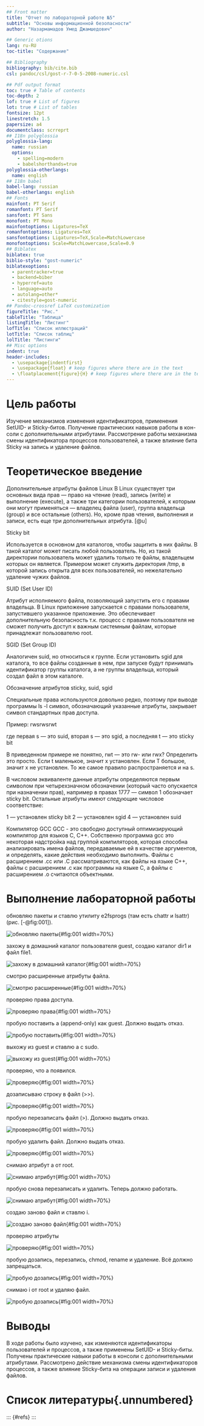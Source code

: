 ```yaml
---
## Front matter
title: "Отчет по лабораторной работе №5"
subtitle: "Основы информационной безопасности"
author: "Назармамадов Умед Джамшедович"

## Generic otions
lang: ru-RU
toc-title: "Содержание"

## Bibliography
bibliography: bib/cite.bib
csl: pandoc/csl/gost-r-7-0-5-2008-numeric.csl

## Pdf output format
toc: true # Table of contents
toc-depth: 2
lof: true # List of figures
lot: true # List of tables
fontsize: 12pt
linestretch: 1.5
papersize: a4
documentclass: scrreprt
## I18n polyglossia
polyglossia-lang:
  name: russian
  options:
	- spelling=modern
	- babelshorthands=true
polyglossia-otherlangs:
  name: english
## I18n babel
babel-lang: russian
babel-otherlangs: english
## Fonts
mainfont: PT Serif
romanfont: PT Serif
sansfont: PT Sans
monofont: PT Mono
mainfontoptions: Ligatures=TeX
romanfontoptions: Ligatures=TeX
sansfontoptions: Ligatures=TeX,Scale=MatchLowercase
monofontoptions: Scale=MatchLowercase,Scale=0.9
## Biblatex
biblatex: true
biblio-style: "gost-numeric"
biblatexoptions:
  - parentracker=true
  - backend=biber
  - hyperref=auto
  - language=auto
  - autolang=other*
  - citestyle=gost-numeric
## Pandoc-crossref LaTeX customization
figureTitle: "Рис."
tableTitle: "Таблица"
listingTitle: "Листинг"
lofTitle: "Список иллюстраций"
lotTitle: "Список таблиц"
lolTitle: "Листинги"
## Misc options
indent: true
header-includes:
  - \usepackage{indentfirst}
  - \usepackage{float} # keep figures where there are in the text
  - \floatplacement{figure}{H} # keep figures where there are in the text
---
```


# Цель работы

Изучение механизмов изменения идентификаторов, применения SetUID- и Sticky-битов. Получение практических навыков работы в кон- соли с дополнительными атрибутами. Рассмотрение работы механизма смены идентификатора процессов пользователей, а также влияние бита Sticky на запись и удаление файлов.

# Теоретическое введение

Дополнительные атрибуты файлов Linux
В Linux существует три основных вида прав — право на чтение (read), запись (write) и выполнение (execute), а также три категории пользователей, к которым они могут применяться — владелец файла (user), группа владельца (group) и все остальные (others). Но, кроме прав чтения, выполнения и записи, есть еще три дополнительных атрибута. [@u]

Sticky bit

Используется в основном для каталогов, чтобы защитить в них файлы. В такой каталог может писать любой пользователь. Но, из такой директории пользователь может удалить только те файлы, владельцем которых он является. Примером может служить директория /tmp, в которой запись открыта для всех пользователей, но нежелательно удаление чужих файлов.

SUID (Set User ID)

Атрибут исполняемого файла, позволяющий запустить его с правами владельца. В Linux приложение запускается с правами пользователя, запустившего указанное приложение. Это обеспечивает дополнительную безопасность т.к. процесс с правами пользователя не сможет получить доступ к важным системным файлам, которые принадлежат пользователю root.

SGID (Set Group ID)

Аналогичен suid, но относиться к группе. Если установить sgid для каталога, то все файлы созданные в нем, при запуске будут принимать идентификатор группы каталога, а не группы владельца, который создал файл в этом каталоге.

Обозначение атрибутов sticky, suid, sgid

Специальные права используются довольно редко, поэтому при выводе программы ls -l символ, обозначающий указанные атрибуты, закрывает символ стандартных прав доступа.

Пример: rwsrwsrwt

где первая s — это suid, вторая s — это sgid, а последняя t — это sticky bit

В приведенном примере не понятно, rwt — это rw- или rwx? Определить это просто. Если t маленькое, значит x установлен. Если T большое, значит x не установлен. То же самое правило распространяется и на s.

В числовом эквиваленте данные атрибуты определяются первым символом при четырехзначном обозначении (который часто опускается при назначении прав), например в правах 1777 — символ 1 обозначает sticky bit. Остальные атрибуты имеют следующие числовое соответствие:

1 — установлен sticky bit
2 — установлен sgid
4 — установлен suid

Компилятор GCC
GСС - это свободно доступный оптимизирующий компилятор для языков C, C++. Собственно программа gcc это некоторая надстройка над группой компиляторов, которая способна анализировать имена файлов, передаваемые ей в качестве аргументов, и определять, какие действия необходимо выполнить. Файлы с расширением .cc или .C рассматриваются, как файлы на языке C++, файлы с расширением .c как программы на языке C, а файлы c расширением .o считаются объектными.

# Выполнение лабораторной работы

обновляю пакеты и ставлю утилиту e2fsprogs (там есть chattr и lsattr) (рис. [-@fig:001]).

![обновляю пакеты](image/27.png){#fig:001 width=70%}

захожу в домашний каталог пользователя guest, создаю каталог dir1 и файл file1.

![захожу в домашний каталог](image/28.png){#fig:001 width=70%}

смотрю расширенные атрибуты файла.

![смотрю расширенные](image/29.png){#fig:001 width=70%}

проверяю права доступа.

![проверяю права](image/30.png){#fig:001 width=70%}

пробую поставить a (append-only) как guest. Должно выдать отказ.

![пробую поставить](image/31.png){#fig:001 width=70%}

выхожу из guest и ставлю a с sudo.

![выхожу из guest](image/32.png){#fig:001 width=70%}

проверяю, что a появился.

![проверяю](image/33.png){#fig:001 width=70%}

дозаписываю строку в файл (>>).

![проверяю](image/34.png){#fig:001 width=70%}

пробую перезаписать файл (>). Должно выдать отказ.

![проверяю](image/35.png){#fig:001 width=70%}

пробую удалить файл. Должно выдать отказ.

![проверяю](image/36.png){#fig:001 width=70%}

снимаю атрибут a от root.

![снимаю атрибут](image/37.png){#fig:001 width=70%}

пробую снова перезаписать и удалить. Теперь должно работать.

![снимаю атрибут](image/38.png){#fig:001 width=70%}

создаю заново файл и ставлю i.

![создаю заново файл](image/39.png){#fig:001 width=70%}

проверяю атрибуты

![проверяю](image/40.png){#fig:001 width=70%}

пробую дозапись, перезапись, chmod, rename и удаление. Всё должно запрещаться.

![пробую дозапись](image/41.png){#fig:001 width=70%}

снимаю i от root и удаляю файл.

![пробую дозапись](image/42.png){#fig:001 width=70%}


# Выводы

В ходе работы было изучено, как изменяются идентификаторы пользователей и процессов, а также применены SetUID- и Sticky-биты. Получены практические навыки работы в консоли с дополнительными атрибутами. Рассмотрено действие механизма смены идентификаторов процессов, а также влияние Sticky-бита на операции записи и удаления файлов.

# Список литературы{.unnumbered}

::: {#refs}
:::
